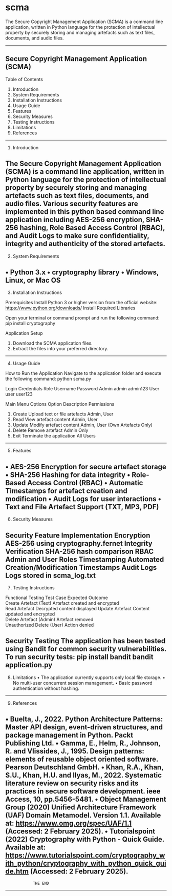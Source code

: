 # scma
The Secure Copyright Management Application (SCMA) is a command line application,  written in Python language for the protection of intellectual property by securely storing  and managing artefacts such as text files, documents, and audio files. 

------------------------------------------------------------------------------------------------------------------
Secure Copyright Management Application (SCMA)
------------------------------------------------------------------------------------------------------------------

Table of Contents

1. Introduction
2. System Requirements
3. Installation Instructions
4. Usage Guide
5. Features
6. Security Measures
7. Testing Instructions
8. Limitations
9. References
------------------------------------------------------------------------------------------------------------------
1. Introduction

The Secure Copyright Management Application (SCMA) is a command line application, 
written in Python language for the protection of intellectual property by securely storing 
and managing artefacts such as text files, documents, and audio files. Various security 
features are implemented in this python based command line application including 
AES-256 encryption, SHA-256 hashing, Role Based Access Control (RBAC), and Audit 
Logs to make sure confidentiality, integrity and authenticity of the stored artefacts.
------------------------------------------------------------------------------------------------------------------
2. System Requirements

• Python 3.x
• cryptography library
• Windows, Linux, or Mac OS
------------------------------------------------------------------------------------------------------------------
3. Installation Instructions

Prerequisites
Install Python 3 or higher version from the official website: https://www.python.org/downloads/ 
Install Required Libraries

Open your terminal or command prompt and run the following command:
pip install cryptography

Application Setup
1.	Download the SCMA application files.
2.	Extract the files into your preferred directory.
------------------------------------------------------------------------------------------------------------------
4. Usage Guide

How to Run the Application
Navigate to the application folder and execute the following command:
python scma.py

Login Credentials
Role	Username	Password
Admin	admin	admin123
User	user	user123

Main Menu Options
Option	Description		Permissions
1. Create	Upload text or file artefacts	Admin, User
2. Read	View artefact content		Admin, User
3. Update	Modify artefact content	Admin, User (Own Artefacts Only)
4. Delete	Remove artefact		Admin Only
5. Exit	Terminate the application	All Users
------------------------------------------------------------------------------------------------------------------
5. Features

• AES-256 Encryption for secure artefact storage
• SHA-256 Hashing for data integrity
• Role-Based Access Control (RBAC)
• Automatic Timestamps for artefact creation and modification
• Audit Logs for user interactions
• Text and File Artefact Support (TXT, MP3, PDF)
------------------------------------------------------------------------------------------------------------------
6. Security Measures

Security Feature	Implementation
Encryption		AES-256 using cryptography.fernet
Integrity Verification	SHA-256 hash comparison
RBAC		Admin and User Roles
Timestamping	Automated Creation/Modification Timestamps
Audit Logs		Logs stored in scma_log.txt
------------------------------------------------------------------------------------------------------------------
7. Testing Instructions

Functional Testing
Test Case			Expected Outcome		
Create Artefact (Text)		Artefact created and encrypted	
Read Artefact		Decrypted content displayed	
Update Artefact		Content updated and encrypted	
Delete Artefact (Admin)	Artefact removed	
Unauthorized Delete (User)	Action denied	

Security Testing
The application has been tested using Bandit for common security vulnerabilities. To run security tests:
pip install bandit
bandit application.py
------------------------------------------------------------------------------------------------------------------
8. Limitations
• The application currently supports only local file storage.
• No multi-user concurrent session management.
• Basic password authentication without hashing.
------------------------------------------------------------------------------------------------------------------
9. References

• Buelta, J., 2022. Python Architecture Patterns: Master API design, event-driven structures, and package 
management in Python. Packt Publishing Ltd.
• Gamma, E., Helm, R., Johnson, R. and Vlissides, J., 1995. Design patterns: elements of reusable object 
oriented software. Pearson Deutschland GmbH.
• Khan, R.A., Khan, S.U., Khan, H.U. and Ilyas, M., 2022. Systematic literature review on security risks 
and its practices in secure software development. ieee Access, 10, pp.5456-5481.
• Object Management Group (2020) Unified Architecture Framework (UAF) Domain Metamodel. 
Version 1.1. Available at: https://www.omg.org/spec/UAF/1.1 (Accessed: 2 February 2025).
• Tutorialspoint (2022) Cryptography with Python - Quick Guide. Available at: 
https://www.tutorialspoint.com/cryptography_with_python/cryptography_with_python_quick_guide.htm 
(Accessed: 2 February 2025).	
------------------------------------------------------------------------------------------------------------------
				THE END
------------------------------------------------------------------------------------------------------------------
